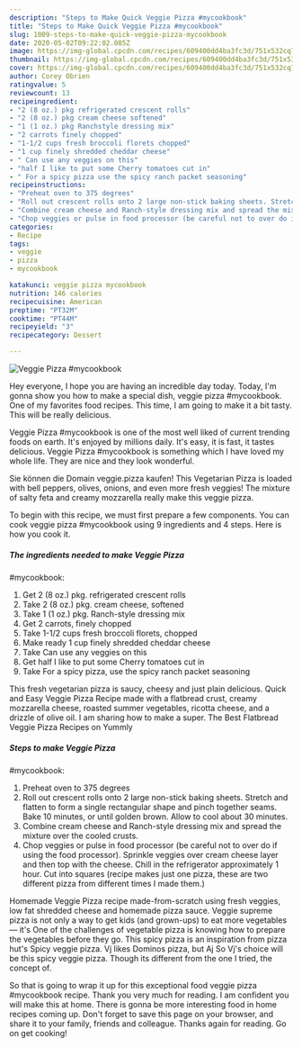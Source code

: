 ```yaml
---
description: "Steps to Make Quick Veggie Pizza #mycookbook"
title: "Steps to Make Quick Veggie Pizza #mycookbook"
slug: 1009-steps-to-make-quick-veggie-pizza-mycookbook
date: 2020-05-02T09:22:02.085Z
image: https://img-global.cpcdn.com/recipes/609400dd4ba3fc3d/751x532cq70/veggie-pizza-mycookbook-recipe-main-photo.jpg
thumbnail: https://img-global.cpcdn.com/recipes/609400dd4ba3fc3d/751x532cq70/veggie-pizza-mycookbook-recipe-main-photo.jpg
cover: https://img-global.cpcdn.com/recipes/609400dd4ba3fc3d/751x532cq70/veggie-pizza-mycookbook-recipe-main-photo.jpg
author: Corey Obrien
ratingvalue: 5
reviewcount: 13
recipeingredient:
- "2 (8 oz.) pkg refrigerated crescent rolls"
- "2 (8 oz.) pkg cream cheese softened"
- "1 (1 oz.) pkg Ranchstyle dressing mix"
- "2 carrots finely chopped"
- "1-1/2 cups fresh broccoli florets chopped"
- "1 cup finely shredded cheddar cheese"
- " Can use any veggies on this"
- "half I like to put some Cherry tomatoes cut in"
- " For a spicy pizza use the spicy ranch packet seasoning"
recipeinstructions:
- "Preheat oven to 375 degrees"
- "Roll out crescent rolls onto 2 large non-stick baking sheets. Stretch and flatten to form a single rectangular shape and pinch together seams. Bake 10 minutes, or until golden brown. Allow to cool about 30 minutes."
- "Combine cream cheese and Ranch-style dressing mix and spread the mixture over the cooled crusts."
- "Chop veggies or pulse in food processor (be careful not to over do if using the food processor). Sprinkle veggies over cream cheese layer and then top with the cheese. Chill in the refrigerator approximately 1 hour. Cut into squares (recipe makes just one pizza, these are two different pizza from different times I made them.)"
categories:
- Recipe
tags:
- veggie
- pizza
- mycookbook

katakunci: veggie pizza mycookbook 
nutrition: 146 calories
recipecuisine: American
preptime: "PT32M"
cooktime: "PT44M"
recipeyield: "3"
recipecategory: Dessert

---
```



![Veggie Pizza
#mycookbook](https://img-global.cpcdn.com/recipes/609400dd4ba3fc3d/751x532cq70/veggie-pizza-mycookbook-recipe-main-photo.jpg)

Hey everyone, I hope you are having an incredible day today. Today, I'm gonna show you how to make a special dish, veggie pizza
#mycookbook. One of my favorites food recipes. This time, I am going to make it a bit tasty. This will be really delicious.

Veggie Pizza
#mycookbook is one of the most well liked of current trending foods on earth. It's enjoyed by millions daily. It's easy, it is fast, it tastes delicious. Veggie Pizza
#mycookbook is something which I have loved my whole life. They are nice and they look wonderful.

Sie können die Domain veggie.pizza kaufen! This Vegetarian Pizza is loaded with bell peppers, olives, onions, and even more fresh veggies! The mixture of salty feta and creamy mozzarella really make this veggie pizza.


To begin with this recipe, we must first prepare a few components. You can cook veggie pizza
#mycookbook using 9 ingredients and 4 steps. Here is how you cook it.

<!--inarticleads1-->

##### The ingredients needed to make Veggie Pizza
#mycookbook:

1. Get 2 (8 oz.) pkg. refrigerated crescent rolls
1. Take 2 (8 oz.) pkg. cream cheese, softened
1. Take 1 (1 oz.) pkg. Ranch-style dressing mix
1. Get 2 carrots, finely chopped
1. Take 1-1/2 cups fresh broccoli florets, chopped
1. Make ready 1 cup finely shredded cheddar cheese
1. Take  Can use any veggies on this
1. Get half I like to put some Cherry tomatoes cut in
1. Take  For a spicy pizza, use the spicy ranch packet seasoning


This fresh vegetarian pizza is saucy, cheesy and just plain delicious. Quick and Easy Veggie Pizza Recipe made with a flatbread crust, creamy mozzarella cheese, roasted summer vegetables, ricotta cheese, and a drizzle of olive oil. I am sharing how to make a super. The Best Flatbread Veggie Pizza Recipes on Yummly 

<!--inarticleads2-->

##### Steps to make Veggie Pizza
#mycookbook:

1. Preheat oven to 375 degrees
1. Roll out crescent rolls onto 2 large non-stick baking sheets. Stretch and flatten to form a single rectangular shape and pinch together seams. Bake 10 minutes, or until golden brown. Allow to cool about 30 minutes.
1. Combine cream cheese and Ranch-style dressing mix and spread the mixture over the cooled crusts.
1. Chop veggies or pulse in food processor (be careful not to over do if using the food processor). Sprinkle veggies over cream cheese layer and then top with the cheese. Chill in the refrigerator approximately 1 hour. Cut into squares (recipe makes just one pizza, these are two different pizza from different times I made them.)


Homemade Veggie Pizza recipe made-from-scratch using fresh veggies, low fat shredded cheese and homemade pizza sauce. Veggie supreme pizza is not only a way to get kids (and grown-ups) to eat more vegetables — it&#39;s One of the challenges of vegetable pizza is knowing how to prepare the vegetables before they go. This spicy pizza is an inspiration from pizza hut&#39;s Spicy veggie pizza. Vj likes Dominos pizza, but Aj So Vj&#39;s choice will be this spicy veggie pizza. Though its different from the one I tried, the concept of. 

So that is going to wrap it up for this exceptional food veggie pizza
#mycookbook recipe. Thank you very much for reading. I am confident you will make this at home. There is gonna be more interesting food in home recipes coming up. Don't forget to save this page on your browser, and share it to your family, friends and colleague. Thanks again for reading. Go on get cooking!
